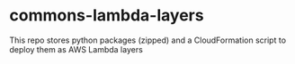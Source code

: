 # commons-lambda-layers
This repo stores python packages (zipped) and a CloudFormation script to deploy them as AWS Lambda layers
